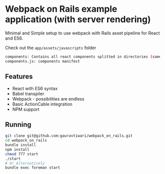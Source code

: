 # Webpack on Rails example application (with server rendering)
Minimal and Simple setup to use webpack with Rails asset pipeline for React and ES6.

Check out the `app/assets/javascripts` folder
```bash
components: Contains all react components splitted in directories (same namespace as rails views)
components.js: components manifest
```
## Features
* React with ES6 syntax
* Babel transpiler
* Webpack - possibilities are endless
* Basic ActionCable integration
* NPM support

## Running
```bash
git clone git@github.com:gauravtiwari/webpack_on_rails.git
cd webpack_on_rails
bundle install
npm install
chmod 777 start
./start
# Or Alternatively
bundle exec foreman start
```
